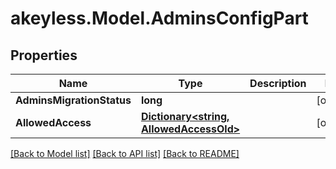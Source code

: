 # akeyless.Model.AdminsConfigPart

## Properties

Name | Type | Description | Notes
------------ | ------------- | ------------- | -------------
**AdminsMigrationStatus** | **long** |  | [optional] 
**AllowedAccess** | [**Dictionary&lt;string, AllowedAccessOld&gt;**](AllowedAccessOld.md) |  | [optional] 

[[Back to Model list]](../README.md#documentation-for-models) [[Back to API list]](../README.md#documentation-for-api-endpoints) [[Back to README]](../README.md)

